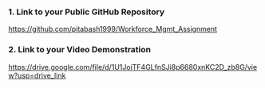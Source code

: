 ### 1. Link to your Public GitHub Repository
https://github.com/pitabash1999/Workforce_Mgmt_Assignment

### 2. Link to your Video Demonstration
https://drive.google.com/file/d/1U1JoiTF4GLfnSJi8p6680xnKC2D_zb8G/view?usp=drive_link